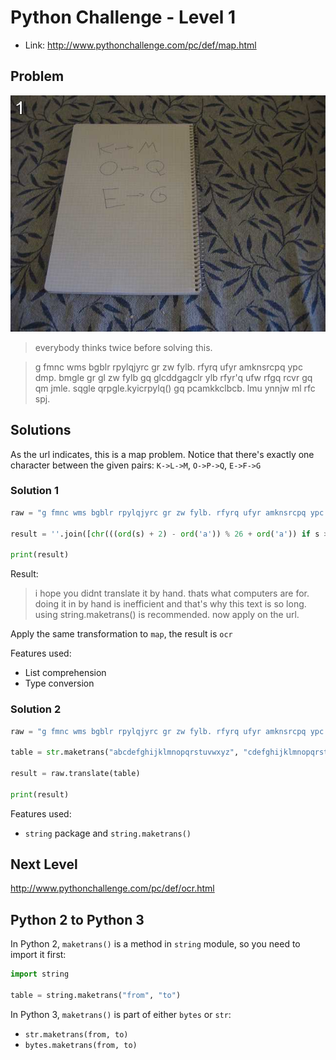 # Python Challenge - Level 1

- Link: http://www.pythonchallenge.com/pc/def/map.html

## Problem


![](images/level1.jpg)

> everybody thinks twice before solving this.

> g fmnc wms bgblr rpylqjyrc gr zw fylb. rfyrq ufyr amknsrcpq ypc dmp. bmgle gr gl zw fylb gq glcddgagclr ylb rfyr'q ufw rfgq rcvr gq qm jmle. sqgle qrpgle.kyicrpylq() gq pcamkkclbcb. lmu ynnjw ml rfc spj.


## Solutions

As the url indicates, this is a map problem. Notice that there's exactly one character between the given pairs: ``K->L->M``, ``O->P->Q``, ``E->F->G``

### Solution 1

```python
raw = "g fmnc wms bgblr rpylqjyrc gr zw fylb. rfyrq ufyr amknsrcpq ypc dmp. bmgle gr     gl zw fylb gq glcddgagclr ylb rfyr'q ufw rfgq rcvr gq qm jmle. sqgle qrpgle.kyicrpy    lq() gq pcamkkclbcb. lmu ynnjw ml rfc spj."

result = ''.join([chr(((ord(s) + 2) - ord('a')) % 26 + ord('a')) if s >= 'a' and s <= 'z' else s for s in raw])

print(result)
```

Result:

> i hope you didnt translate it by hand. thats what computers are for. doing it in by hand is inefficient and that's why this text is so long. using string.maketrans() is recommended. now apply on the url.


Apply the same transformation to ``map``, the result is ``ocr``

Features used:

- List comprehension
- Type conversion

### Solution 2

```python
raw = "g fmnc wms bgblr rpylqjyrc gr zw fylb. rfyrq ufyr amknsrcpq ypc dmp. bmgle gr     gl zw fylb gq glcddgagclr ylb rfyr'q ufw rfgq rcvr gq qm jmle. sqgle qrpgle.kyicrpy    lq() gq pcamkkclbcb. lmu ynnjw ml rfc spj."

table = str.maketrans("abcdefghijklmnopqrstuvwxyz", "cdefghijklmnopqrstuvwxyzab")

result = raw.translate(table)

print(result)
```

Features used:

- ``string`` package and ``string.maketrans()``

## Next Level

http://www.pythonchallenge.com/pc/def/ocr.html


## Python 2 to Python 3

In Python 2, ``maketrans()`` is a method in ``string`` module, so you need to import it first:

```python
import string

table = string.maketrans("from", "to")
```

In Python 3, ``maketrans()`` is part of either ``bytes`` or ``str``:

- ``str.maketrans(from, to)``
- ``bytes.maketrans(from, to)``